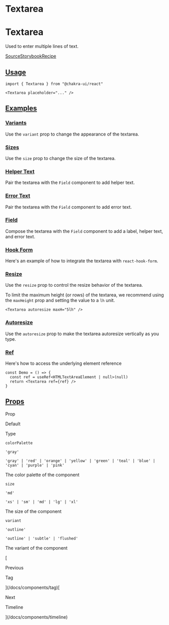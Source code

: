 # Textarea

Textarea
========

Used to enter multiple lines of text.

[Source](https://github.com/chakra-ui/chakra-ui/tree/main/packages/react/src/components/textarea)[Storybook](https://storybook.chakra-ui.com/?path=/story/components-textarea--basic)[Recipe](https://github.com/chakra-ui/chakra-ui/tree/main/packages/react/src/theme/recipes/textarea.ts)

[Usage](#usage)
---------------

```
import { Textarea } from "@chakra-ui/react"
```

```
<Textarea placeholder="..." />
```

[Examples](#examples)
---------------------

### [Variants](#variants)

Use the `variant` prop to change the appearance of the textarea.

### [Sizes](#sizes)

Use the `size` prop to change the size of the textarea.

### [Helper Text](#helper-text)

Pair the textarea with the `Field` component to add helper text.

### [Error Text](#error-text)

Pair the textarea with the `Field` component to add error text.

### [Field](#field)

Compose the textarea with the `Field` component to add a label, helper text, and error text.

### [Hook Form](#hook-form)

Here's an example of how to integrate the textarea with `react-hook-form`.

### [Resize](#resize)

Use the `resize` prop to control the resize behavior of the textarea.

To limit the maximum height (or rows) of the textarea, we recommend using the `maxHeight` prop and setting the value to a `lh` unit.

```
<Textarea autoresize maxH="5lh" />
```

### [Autoresize](#autoresize)

Use the `autoresize` prop to make the textarea autoresize vertically as you type.

### [Ref](#ref)

Here's how to access the underlying element reference

```
const Demo = () => {
  const ref = useRef<HTMLTextAreaElement | null>(null)
  return <Textarea ref={ref} />
}
```

[Props](#props)
---------------

Prop

Default

Type

`colorPalette`

`'gray'`

`'gray' | 'red' | 'orange' | 'yellow' | 'green' | 'teal' | 'blue' | 'cyan' | 'purple' | 'pink'`

The color palette of the component

`size`

`'md'`

`'xs' | 'sm' | 'md' | 'lg' | 'xl'`

The size of the component

`variant`

`'outline'`

`'outline' | 'subtle' | 'flushed'`

The variant of the component

[

Previous

Tag



](/docs/components/tag)[

Next

Timeline



](/docs/components/timeline)